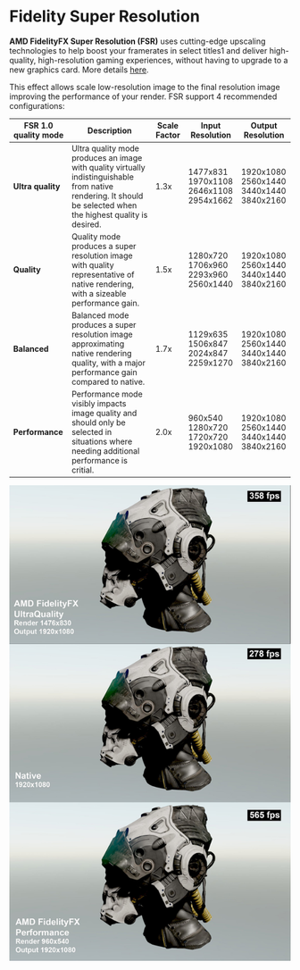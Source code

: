 # Fidelity Super Resolution

**AMD FidelityFX Super Resolution (FSR)** uses cutting-edge upscaling technologies to help boost your framerates in select titles1 and deliver high-quality, high-resolution gaming experiences, without having to upgrade to a new graphics card. More details [here](https://www.amd.com/en/technologies/radeon-software-fidelityfx-super-resolution).

This effect allows scale low-resolution image to the final resolution image improving the performance of your render. FSR support 4 recommended configurations:

| FSR 1.0 quality mode | Description | Scale Factor | Input Resolution | Output Resolution | 
| -------------------- | ----------- | ------------ | ---------------- | ----------------- |
| **Ultra quality**    | Ultra quality mode produces an image with quality virtually indistinguishable from native rendering. It should be selected when the highest quality is desired.| 1.3x | 1477x831 <br> 1970x1108 <br> 2646x1108 <br> 2954x1662 | 1920x1080 <br> 2560x1440 <br> 3440x1440 <br> 3840x2160 |
| **Quality**          | Quality mode produces a super resolution image with quality representative of native rendering, with a sizeable performance gain. | 1.5x | 1280x720 <br> 1706x960 <br> 2293x960 <br> 2560x1440 | 1920x1080 <br> 2560x1440 <br> 3440x1440 <br> 3840x2160 |
| **Balanced**         | Balanced mode produces a super resolution image approximating native rendering quality, with a major performance gain compared to native. | 1.7x | 1129x635 <br> 1506x847 <br> 2024x847 <br> 2259x1270 | 1920x1080 <br> 2560x1440 <br> 3440x1440 <br> 3840x2160 |
| **Performance**      | Performance mode visibly impacts image quality and should only be selected in situations where needing additional performance is critial. | 2.0x   | 960x540 <br> 1280x720 <br> 1720x720 <br> 1920x1080 | 1920x1080 <br> 2560x1440 <br> 3440x1440 <br> 3840x2160 |

![FSR](images/FSR.jpg) 